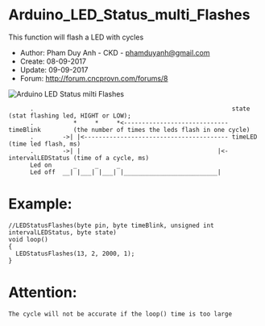 # Arduino_LED_Status_multi_Flashes
This function will flash a LED with cycles

 * Author: Pham Duy Anh - CKD - phamduyanh@gmail.com
 * Create: 08-09-2017
 * Update: 09-09-2017
 * Forum:  http://forum.cncprovn.com/forums/8
 
 ![Arduino LED Status milti Flashes](Arduino_LED_Status_multi_Flashes/ArduinoLEDFlashes.png)
 
          .                                                       state             (stat flashing led, HIGHT or LOW);
          .           *     *     *<----------------------------- timeBlink         (the number of times the leds flash in one cycle)
          .        ->| |<---------------------------------------- timeLED           (time led flash, ms)
          .        ->| |                                      |<- intervalLEDStatus (time of a cycle, ms)
          Led on      _     _     _
          Led off  __| |___| |___| |__________________________|
 
 # Example:
    //LEDStatusFlashes(byte pin, byte timeBlink, unsigned int intervalLEDStatus, byte state)
    void loop()
    {
      LEDStatusFlashes(13, 2, 2000, 1);
    }
  
 # Attention:
    The cycle will not be accurate if the loop() time is too large
